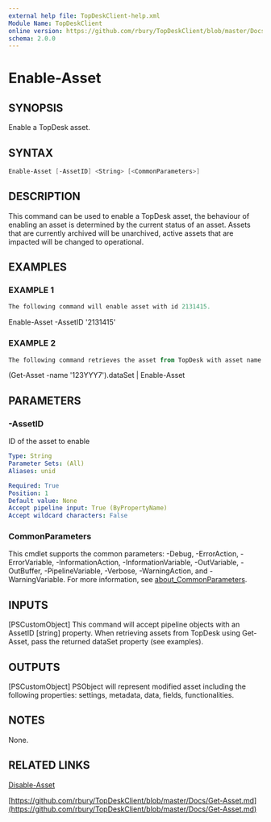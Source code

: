 ```yaml
---
external help file: TopDeskClient-help.xml
Module Name: TopDeskClient
online version: https://github.com/rbury/TopDeskClient/blob/master/Docs/Disable-Asset.md
schema: 2.0.0
---
```


# Enable-Asset

## SYNOPSIS

Enable a TopDesk asset.

## SYNTAX

``` Powershell
Enable-Asset [-AssetID] <String> [<CommonParameters>]
```

## DESCRIPTION

This command can be used to enable a TopDesk asset, the behaviour of enabling an asset is determined by the current status of an asset.
Assets that are currently archived will be unarchived, active assets that are impacted will be changed to operational.

## EXAMPLES

### EXAMPLE 1

``` Powershell
The following command will enable asset with id 2131415.
```

Enable-Asset -AssetID '2131415'

### EXAMPLE 2

``` Powershell
The following command retrieves the asset from TopDesk with asset name 123YYY7 and enables the asset.
```

(Get-Asset -name '123YYY7').dataSet | Enable-Asset

## PARAMETERS

### -AssetID

ID of the asset to enable

``` yaml
Type: String
Parameter Sets: (All)
Aliases: unid

Required: True
Position: 1
Default value: None
Accept pipeline input: True (ByPropertyName)
Accept wildcard characters: False
```

### CommonParameters

This cmdlet supports the common parameters: -Debug, -ErrorAction, -ErrorVariable, -InformationAction, -InformationVariable, -OutVariable, -OutBuffer, -PipelineVariable, -Verbose, -WarningAction, and -WarningVariable. For more information, see [about_CommonParameters](http://go.microsoft.com/fwlink/?LinkID=113216).

## INPUTS

[PSCustomObject]
This command will accept pipeline objects with an AssetID [string] property.
When retrieving assets from TopDesk using Get-Asset, pass the returned dataSet property (see examples).

## OUTPUTS

[PSCustomObject]
PSObject will represent modified asset including the following properties: settings, metadata, data, fields, functionalities.

## NOTES

None.

## RELATED LINKS

[Disable-Asset](https://github.com/rbury/TopDeskClient/blob/master/Docs/Disable-Asset.md)

[https://github.com/rbury/TopDeskClient/blob/master/Docs/Get-Asset.md](https://github.com/rbury/TopDeskClient/blob/master/Docs/Get-Asset.md)

